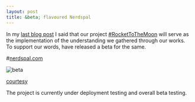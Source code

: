 ```yaml
---
layout: post
title: &beta; flavoured Nerdspal
---
```

In my [last blog post](http://blogx.nerdspal.com/nerdspal-launch-plan/#) I said that our project [#RocketToTheMoon](https://nerdspal.com/) will serve as the implementation of the understanding we gathered through our works. To support our words, have released a beta for the same.

#[nerdspal.com](https://nerdspal.com)

![beta](http://cdn.meme.am/instances/55389939.jpg)

[courtesy](http://memegenerator.net/instance/55389939)

The project is currently under deployment testing and overall beta testing.

